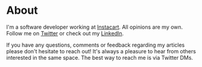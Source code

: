 # About

I'm a software developer working at [Instacart](https://www.instacart.com/). All opinions are my own. Follow me on [Twitter](https://twitter.com/siddarthkalra) or check out my [LinkedIn](www.linkedin.com/in/sidkalra).

If you have any questions, comments or feedback regarding my articles please don't hesitate to reach out! It's always a pleasure to hear from others interested in the same space. The best way to reach me is via Twitter DMs.
